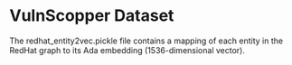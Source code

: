 # VulnScopper Dataset
The redhat_entity2vec.pickle file contains a mapping of each entity in the RedHat graph to its Ada embedding (1536-dimensional vector).
